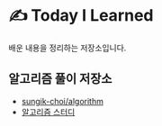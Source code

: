 # ✍️ Today I Learned

배운 내용을 정리하는 저장소입니다.

## 알고리즘 풀이 저장소

* [sungik-choi/algorithm](https://github.com/sungik-choi/algorithm)
* [알고리즘 스터디](https://github.com/ProblemSolvedStudy/problem-solved)
